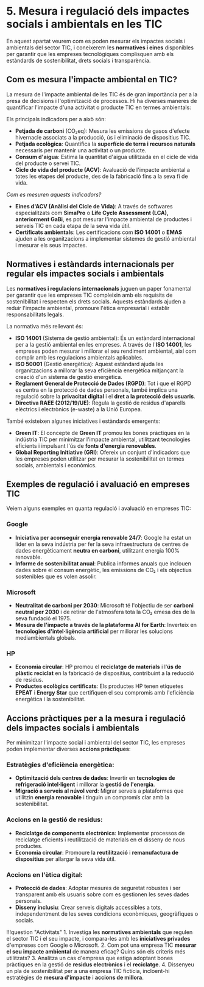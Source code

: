 # 5. Mesura i regulació dels impactes socials i ambientals en les TIC

En aquest apartat veurem com es poden mesurar els impactes socials i ambientals del sector TIC, i coneixerem les **normatives i eines** disponibles per garantir que les empreses tecnològiques complisquen amb els estàndards de sostenibilitat, drets socials i transparència.

## **Com es mesura l'impacte ambiental en TIC?**

La mesura de l'impacte ambiental de les TIC és de gran importància per a la presa de decisions i l'optimització de processos. Hi ha diverses maneres de quantificar l'impacte d'una activitat o producte TIC en termes ambientals:

Els principals indicadors per a això són:

- **Petjada de carboni** (CO₂eq): Mesura les emissions de gasos d'efecte hivernacle associats a la producció, ús i eliminació de dispositius TIC.
- **Petjada ecològica**: Quantifica la **superfície de terra i recursos naturals** necessaris per mantenir una activitat o un producte.
- **Consum d'aigua**: Estima la quantitat d'aigua utilitzada en el cicle de vida del producte o servei TIC.
- **Cicle de vida del producte (ACV)**: Avaluació de l'impacte ambiental a totes les etapes del producte, des de la fabricació fins a la seva fi de vida.

*Com es mesuren aquests indicadors?*

<!--- Aquestes eines estan perr revisar/validar i buscar enllaços. Hi ha cursos a Internet sobre ells, pel que es podria buscar algun taller --->

- **Eines d'ACV (Anàlisi del Cicle de Vida)**: A través de softwares especialitzats com **SimaPro** o **Life Cycle Assessment (LCA), anteriorment GaBi**, es pot mesurar l'impacte ambiental de productes i serveis TIC en cada etapa de la seva vida útil.
- **Certificats ambientals**: Les certificacions com **ISO 14001** o **EMAS** ajuden a les organitzacions a implementar sistemes de gestió ambiental i mesurar els seus impactes.

## **Normatives i estàndards internacionals per regular els impactes socials i ambientals**

Les **normatives i regulacions internacionals** juguen un paper fonamental per garantir que les empreses TIC compleixin amb els requisits de sostenibilitat i respecten els drets socials. Aquests estàndards ajuden a reduir l'impacte ambiental, promoure l'ètica empresarial i establir responsabilitats legals.

La normativa més rellevant és:

- **ISO 14001** (Sistema de gestió ambiental): És un estàndard internacional per a la gestió ambiental en les empreses. A través de l'**ISO 14001**, les empreses poden mesurar i millorar el seu rendiment ambiental, així com complir amb les regulacions ambientals aplicables.
- **ISO 50001** (Gestió energètica): Aquest estàndard ajuda les organitzacions a millorar la seva eficiència energètica mitjançant la creació d'un sistema de gestió energètica.
- **Reglament General de Protecció de Dades (RGPD)**: Tot i que el RGPD es centra en la protecció de dades personals, també implica una regulació sobre la **privacitat digital** i el **dret a la protecció dels usuaris**.
- **Directiva RAEE (2012/19/UE)**: Regula la gestió de residus d'aparells elèctrics i electrònics (e-waste) a la Unió Europea.

També existeixen algunes iniciatives i estàndards emergents:

- **Green IT**: El concepte de **Green IT** promou les bones pràctiques en la indústria TIC per minimitzar l'impacte ambiental, utilitzant tecnologies eficients i impulsant l'ús de **fonts d'energia renovables**.
- **Global Reporting Initiative (GRI)**: Ofereix un conjunt d'indicadors que les empreses poden utilitzar per mesurar la sostenibilitat en termes socials, ambientals i econòmics.

## **Exemples de regulació i avaluació en empreses TIC**

Veiem alguns exemples en quanta regulació i avaluació en empreses TIC:

### **Google**

- **Iniciativa per aconseguir energia renovable 24/7**: Google ha estat un líder en la seva indústria per fer la seva infraestructura de centres de dades energèticament **neutra en carboni**, utilitzant energia 100% renovable.
- **Informe de sostenibilitat anual**: Publica informes anuals que inclouen dades sobre el consum energètic, les emissions de CO₂ i els objectius sostenibles que es volen assolir.

### **Microsoft**

- **Neutralitat de carboni per 2030**: Microsoft té l'objectiu de ser **carboni neutral per 2030** i de retirar de l'atmosfera tota la CO₂ emesa des de la seva fundació el 1975.
- **Mesura de l'impacte a través de la plataforma AI for Earth**: Inverteix en **tecnologies d'intel·ligència artificial** per millorar les solucions mediambientals globals.

### **HP**

- **Economia circular**: HP promou el **reciclatge de materials** i l'**ús de plàstic reciclat** en la fabricació de dispositius, contribuint a la reducció de residus.
- **Productes ecològics certificats**: Els productes HP tenen etiquetes **EPEAT** i **Energy Star** que certifiquen el seu compromís amb l'eficiència energètica i la sostenibilitat.

## **Accions pràctiques per a la mesura i regulació dels impactes socials i ambientals**

Per minimitzar l'impacte social i ambiental del sector TIC, les empreses poden implementar diverses **accions pràctiques**:

### Estratègies d'eficiència energètica:

- **Optimització dels centres de dades**: Invertir en **tecnologies de refrigeració intel·ligent** i millorar la **gestió de l'energia**.
- **Migració a serveis al núvol verd**: Migrar serveis a plataformes que utilitzin **energia renovable** i tinguin un compromís clar amb la sostenibilitat.

### Accions en la gestió de residus:

- **Reciclatge de components electrònics**: Implementar processos de reciclatge eficients i reutilització de materials en el disseny de nous productes.
- **Economia circular**: Promoure la **reutilització** i **remanufactura de dispositius** per allargar la seva vida útil.

### Accions en l'ètica digital:

- **Protecció de dades**: Adoptar mesures de seguretat robustes i ser transparent amb els usuaris sobre com es gestionen les seves dades personals.
- **Disseny inclusiu**: Crear serveis digitals accessibles a tots, independentment de les seves condicions econòmiques, geogràfiques o socials.

!!!question "Activitats"
     1. Investiga les **normatives ambientals** que regulen el sector TIC i el seu impacte, i compara-les amb les **iniciatives privades** d'empreses com Google o Microsoft.
     2. Com pot una empresa TIC **mesurar el seu impacte ambiental** de manera eficaç? Quins són els criteris més utilitzats?
     3. Analitza un cas d'empresa que estiga adoptant bones pràctiques en la gestió de **residus electrònics** i el **reciclatge**.
     4. Dissenyeu un pla de sostenibilitat per a una empresa TIC fictícia, incloent-hi estratègies de **mesura d'impacte** i **accions de millora**.
